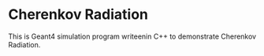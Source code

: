 # Cherenkov Radiation

This is Geant4 simulation program writeenin C++ to demonstrate Cherenkov Radiation.
